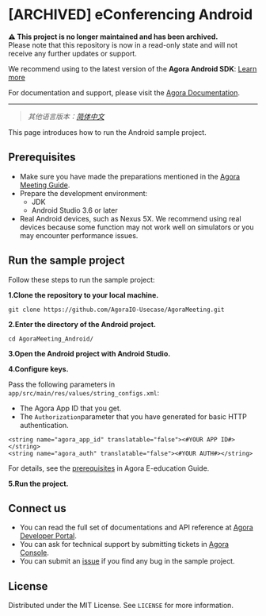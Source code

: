 # [ARCHIVED] eConferencing Android

**⚠️ This project is no longer maintained and has been archived.**  
Please note that this repository is now in a read-only state and will not receive any further updates or support.

We recommend using to the latest version of the **Agora Android SDK**: [Learn more](https://www.agora.io/en/products/video-call/) 

For documentation and support, please visit the [Agora Documentation](https://docs.agora.io/en/).
 
 ---
 > *其他语言版本：[简体中文](README.zh.md)*

This page introduces how to run the Android sample project.

## Prerequisites 

- Make sure you have made the preparations mentioned in the [Agora Meeting Guide](https://github.com/AgoraIO-Usecase/AgoraMeeting/blob/master/README.md).
- Prepare the development environment:
  - JDK
  - Android Studio 3.6 or later
- Real Android devices, such as Nexus 5X. We recommend using real devices because some function may not work well on simulators or you may encounter performance issues.

## Run the sample project

Follow these steps to run the sample project:

**1.Clone the repository to your local machine.**

```
git clone https://github.com/AgoraIO-Usecase/AgoraMeeting.git
```

**2.Enter the directory of the Android project.**

```
cd AgoraMeeting_Android/
```

**3.Open the Android project with Android Studio.**

**4.Configure keys.**

Pass the following parameters in `app/src/main/res/values/string_configs.xml`:
- The Agora App ID that you get.
- The `Authorization`parameter that you have generated for basic HTTP authentication.

```
<string name="agora_app_id" translatable="false"><#YOUR APP ID#></string>
<string name="agora_auth" translatable="false"><#YOUR AUTH#></string>
```

For details, see the [prerequisites](https://github.com/AgoraIO-Usecase/AgoraMeeting/blob/master/README.md#prerequisites) in Agora E-education Guide.

**5.Run the project.**

## Connect us

- You can read the full set of documentations and API reference at [Agora Developer Portal](https://docs.agora.io/en/).
- You can ask for technical support by submitting tickets in [Agora Console](https://dashboard.agora.io/). 
- You can submit an [issue](https://github.com/AgoraIO-Usecase/AgoraMeeting/issues) if you find any bug in the sample project. 

## License

Distributed under the MIT License. See `LICENSE` for more information.
